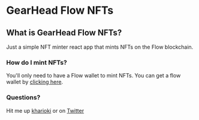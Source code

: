 # GearHead Flow NFTs

## What is GearHead Flow NFTs?
Just a simple NFT minter react app that mints NFTs on the Flow blockchain.

### How do I mint NFTs?
You'll only need to have a Flow wallet to mint NFTs. You can get a flow wallet by [clicking here](https://docs.onflow.org/flow-token/available-wallets).

### **Questions?**
Hit me up [kharioki](https://kharioki.com) or on [Twitter](https://twitter.com/kharioki)
